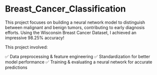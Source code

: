 # Breast_Cancer_Classification
This project focuses on building a neural network model to distinguish between malignant and benign tumors, contributing to early diagnosis efforts.
Using the Wisconsin Breast Cancer Dataset, I achieved an impressive 98.25% accuracy!  

This project involved:  

✅ Data preprocessing & feature engineering
✅ Standardization for better model performance
✅ Training & evaluating a neural network for accurate predictions
